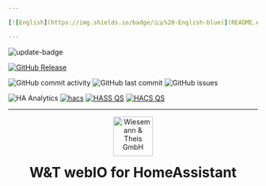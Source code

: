 ```yaml
---

[![English](https://img.shields.io/badge/🇬🇧%20-English-blue)](README.en.md)

---
```


![update-badge](https://img.shields.io/github/last-commit/moehrem/hass-webio?label=last%20update)

[![GitHub Release](https://img.shields.io/github/v/release/moehrem/hass-webio?sort=semver)](https://github.com/moehrem/DiveraControl/releases)
<!-- [![GitHub Release Date](https://img.shields.io/github/release-date/moehrem/hass-webio)](https://github.com/moehrem/hass-webio/releases) -->
<!-- ![GitHub Downloads (all assets, latest release)](https://img.shields.io/github/downloads/moehrem/hass-webio/latest/total?label=Downloads%20latest%20Release)
![GitHub Workflow Status](https://img.shields.io/github/actions/workflow/status/moehrem/hass-webio/ci_pipeline.yml?branch=main) -->

![GitHub commit activity](https://img.shields.io/github/commit-activity/m/moehrem/hass-webio)
![GitHub last commit](https://img.shields.io/github/last-commit/moehrem/hass-webio)
![GitHub issues](https://img.shields.io/github/issues/moehrem/hass-webio)

![HA Analytics](https://img.shields.io/badge/dynamic/json?url=https%3A%2F%2Fanalytics.home-assistant.io%2Fcustom_integrations.json&query=%24.hass-webio.total&label=Active%20Installations)
[![hacs](https://img.shields.io/badge/HACS-Integration-blue.svg)](https://github.com/hacs/integration)
[![HASS QS](https://github.com/moehrem/hass-webio/actions/workflows/hass.yml/badge.svg)](https://github.com/moehrem/hass-webio/actions/workflows/hass.yml)
[![HACS QS](https://github.com/moehrem/hass-webio/actions/workflows/hacs.yml/badge.svg)](https://github.com/moehrem/hass-webio/actions/workflows/hacs.yml)

---

<div align="center" style="display: flex; align-items: center; justify-content: center; gap: 1rem; flex-wrap: wrap;">

  <a href="https://www.wut.de">
    <img src="https://www.wut.de/pics/icon/e-wwwww-wt-grww-000.svg" alt="Wiesemann & Theis GmbH" height="80">
  </a>

  <h1 style="margin: 0;">W&amp;T webIO for HomeAssistant</h1>

</div>